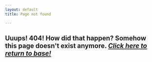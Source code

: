 ```yaml
---
layout: default
title: Page not found

---
```

## Uuups! 404! How did that happen? Somehow this page doesn't exist anymore. [**_Click here to return to base!_**](/ "Return to base!")